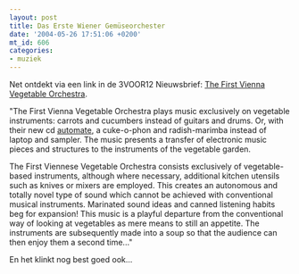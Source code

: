 ```yaml
---
layout: post
title: Das Erste Wiener Gemüseorchester
date: '2004-05-26 17:51:06 +0200'
mt_id: 606
categories:
- muziek
---
```

Net ontdekt via een link in de 3VOOR12 Nieuwsbrief: <a href="http://www.gemueseorchester.org/">The First Vienna Vegetable Orchestra</a>.

"The First Vienna Vegetable Orchestra plays music exclusively on vegetable instruments: carrots and cucumbers instead of guitars and drums. Or, with their new cd <a href="http://www.gemueseorchester.org/cd_e.htm">automate</a>, a cuke-o-phon and radish-marimba instead of laptop and sampler. The music presents a transfer of electronic music pieces and structures to the instruments of the vegetable garden. 

The First Viennese Vegetable Orchestra consists exclusively of vegetable-based instruments, although where necessary, additional kitchen utensils such as knives or mixers are employed. This creates an autonomous and totally novel type of sound which cannot be achieved with conventional musical instruments. Marinated sound ideas and canned listening habits beg for expansion! This music is a playful departure from the conventional way of looking at vegetables as mere means to still an appetite. The instruments are subsequently made into a soup so that the audience can then enjoy them a second time..."

En het klinkt nog best goed ook...
